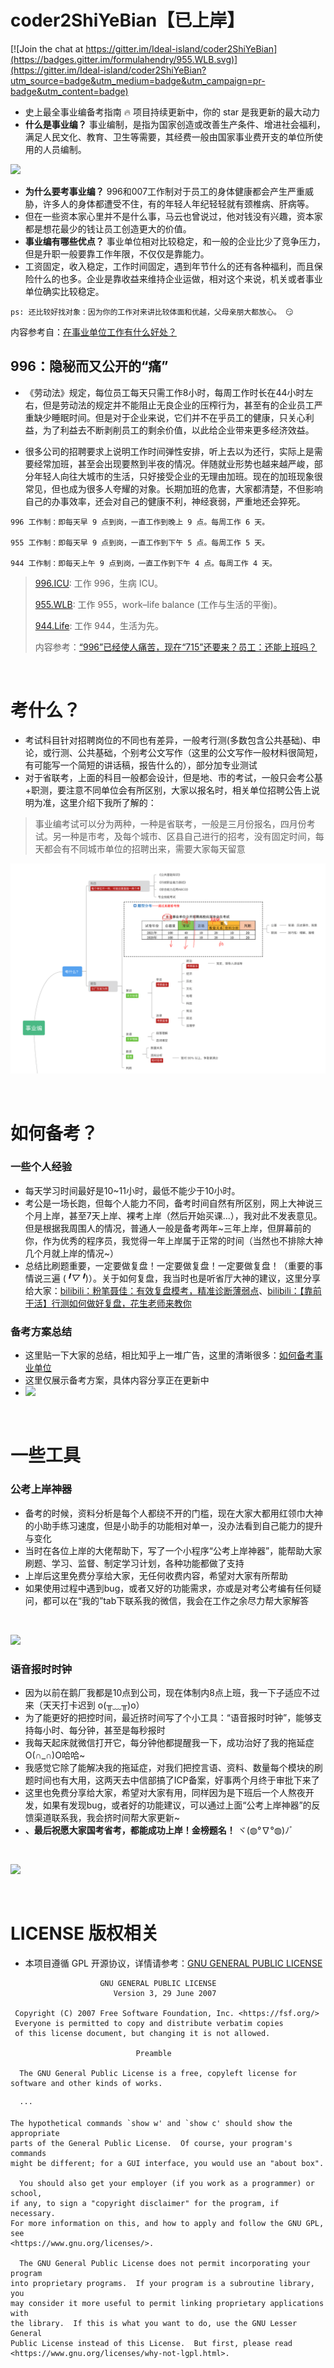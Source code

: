 # coder2ShiYeBian【已上岸】

[![Join the chat at https://gitter.im/Ideal-island/coder2ShiYeBian](https://badges.gitter.im/formulahendry/955.WLB.svg)](https://gitter.im/Ideal-island/coder2ShiYeBian?utm_source=badge&utm_medium=badge&utm_campaign=pr-badge&utm_content=badge)

- 史上最全事业编备考指南 🔥 项目持续更新中，你的 star 是我更新的最大动力
- **什么是事业编？** 事业编制，是指为国家创造或改善生产条件、增进社会福利，满足人民文化、教育、卫生等需要，其经费一般由国家事业费开支的单位所使用的人员编制。

![](https://github.com/hornhuang/coder2ShiYeBian/blob/main/assets/images/worklifebalance.jpg)

- **为什么要考事业编？** 996和007工作制对于员工的身体健康都会产生严重威胁，许多人的身体都遭受不住，有的年轻人年纪轻轻就有颈椎病、肝病等。
- 但在一些资本家心里并不是什么事，马云也曾说过，他对钱没有兴趣，资本家都是想花最少的钱让员工创造更大的价值。
- **事业编有哪些优点？** 事业单位相对比较稳定，和一般的企业比少了竞争压力，但是升职一般要靠工作年限，不仅仅是靠能力。
- 工资固定，收入稳定，工作时间固定，遇到年节什么的还有各种福利，而且保险什么的也多。企业是靠收益来维持企业运做，相对这个来说，机关或者事业单位确实比较稳定。

`
ps: 还比较好找对象：因为你的工作对来讲比较体面和优越，父母亲朋大都放心。 😏
`

内容参考自：[在事业单位工作有什么好处？](https://www.zhihu.com/question/20627275)

## 996：隐秘而又公开的“痛”

- 《劳动法》规定，每位员工每天只需工作8小时，每周工作时长在44小时左右，但是劳动法的规定并不能阻止无良企业的压榨行为，甚至有的企业员工严重缺少睡眠时间。但是对于企业来说，它们并不在乎员工的健康，只关心利益，为了利益去不断剥削员工的剩余价值，以此给企业带来更多经济效益。

- 很多公司的招聘要求上说明工作时间弹性安排，听上去以为还行，实际上是需要经常加班，甚至会出现要熬到半夜的情况。伴随就业形势也越来越严峻，部分年轻人向往大城市的生活，只好接受企业的无理由加班。现在的加班现象很常见，但也成为很多人夸耀的对象。长期加班的危害，大家都清楚，不但影响自己的办事效率，还会对自己的健康不利，神经衰弱，严重地还会猝死。

```
996 工作制：即每天早 9 点到岗，一直工作到晚上 9 点。每周工作 6 天。

955 工作制：即每天早 9 点到岗，一直工作到下午 5 点。每周工作 5 天。

944 工作制：即每天上午 9 点到岗，一直工作到下午 4 点。每周工作 4 天。
```

> [996.ICU](https://github.com/996icu/996.ICU): 工作 996，生病 ICU。
> 
> [955.WLB](https://github.com/formulahendry/955.WLB): 工作 955，work–life balance (工作与生活的平衡)。
> 
> [944.Life](https://github.com/formulahendry/944.Life): 工作 944，生活为先。
> 
> 内容参考：[“996”已经使人痛苦，现在“715”还要来？员工：还能上班吗？](https://new.qq.com/omn/20210817/20210817A0B3HH00.html)

</br>

# 考什么？
- 考试科目针对招聘岗位的不同也有差异，一般考行测(多数包含公共基础)、申论，或行测、公共基础，个别考公文写作（这里的公文写作一般材料很简短，有可能写一个简短的讲话稿，报告什么的），部分加专业测试
- 对于省联考，上面的科目一般都会设计，但是地、市的考试，一般只会考公基+职测，要注意不同单位会有所区别，大家以报名时，相关单位招聘公告上说明为准，这里介绍下我所了解的：

> 事业编考试可以分为两种，一种是省联考，一般是三月份报名，四月份考试。另一种是市考，及每个城市、区县自己进行的招考，没有固定时间，每天都会有不同城市单位的招聘出来，需要大家每天留意

![](https://github.com/hornhuang/coder2ShiYeBian/blob/main/assets/images/%E4%BA%8B%E4%B8%9A%E7%BC%96%E8%80%83%E4%BB%80%E4%B9%88.png)

</br>

# 如何备考？

### 一些个人经验
- 每天学习时间最好是10~11小时，最低不能少于10小时。
- 考公是一场长跑，但每个人能力不同，备考时间自然有所区别，网上大神说三个月上岸，甚至7天上岸、裸考上岸（然后开始买课...），我对此不发表意见。但是根据我周围人的情况，普通人一般是备考两年~三年上岸，但屏幕前的你，作为优秀的程序员，我觉得一年上岸属于正常的时间（当然也不排除大神几个月就上岸的情况~）
- 总结比刷题重要，一定要做复盘！一定要做复盘！一定要做复盘！（重要的事情说三遍 (*╹▽╹*)）。关于如何复盘，我当时也是听省厅大神的建议，这里分享给大家：[bilibili：粉笔聂佳：有效复盘模考，精准诊断薄弱点](https://m.bilibili.com/video/BV1m5411x7oB)、[bilibili：【靠前干活】行测如何做好复盘，花生老师来教你](https://m.bilibili.com/video/BV1Qd4y1J7gG)

### 备考方案总结
- 这里贴一下大家的总结，相比知乎上一堆广告，这里的清晰很多：[如何备考事业单位](https://wukong.toutiao.com/question/6792480132196991246/)
- 这里仅展示备考方案，具体内容分享正在更新中
- ![](https://github.com/hornhuang/coder2ShiYeBian/blob/main/assets/images/%E5%A4%87%E8%80%83%E6%B5%81%E7%A8%8B%E6%80%9D%E7%BB%B4%E5%AF%BC%E5%9B%BE.png)

</br>

# 一些工具

### 公考上岸神器
- 备考的时候，资料分析是每个人都绕不开的门槛，现在大家大都用红领巾大神的小助手练习速度，但是小助手的功能相对单一，没办法看到自己能力的提升与变化
- 当时在各位上岸的大佬帮助下，写了一个小程序“公考上岸神器”，能帮助大家刷题、学习、监督、制定学习计划，各种功能都做了支持
- 上岸后这里免费分享给大家，无任何收费内容，希望对大家有所帮助
- 如果使用过程中遇到bug，或者又好的功能需求，亦或是对考公考编有任何疑问，都可以在“我的”tab下联系我的微信，我会在工作之余尽力帮大家解答
</br>

![](https://pic3.zhimg.com/v2-fc979612c656a0f2e90388a6b78962c2_b.jpg)

### 语音报时时钟
- 因为以前在鹅厂我都是10点到公司，现在体制内8点上班，我一下子适应不过来（天天打卡迟到 o(╥﹏╥)o）
- 为了能更好的把控时间，最近挤时间写了个小工具：“语音报时时钟”，能够支持每小时、每分钟，甚至是每秒报时
- 我每天起床就微信打开它，每分钟他都提醒我一下，成功治好了我的拖延症 O(∩_∩)O哈哈~
- 我感觉它除了能解决我的拖延症，对我们把控言语、资料、数量每个模块的刷题时间也有大用，这两天去中信部搞了ICP备案，好事两个月终于审批下来了
- 这里也免费分享给大家，希望对大家有用，同样因为是下班后一个人熬夜开发，如果有发现bug，或者好的功能建议，可以通过上面“公考上岸神器”的反馈渠道联系我，我会挤时间帮大家更新~
- **、最后祝愿大家国考省考，都能成功上岸！金榜题名！** ヾ(◍°∇°◍)ﾉﾞ
</br>

![](https://gitee.com/LonglyWolf/drawing/raw/3aa80f25ba4dca8bff530799df1a1ed881835993/coder2gwy/count_down_miniprogram_publicity.png)


</br>

# LICENSE 版权相关
- 本项目遵循 GPL 开源协议，详情请参考：[GNU GENERAL PUBLIC LICENSE](https://github.com/hornhuang/coder2ShiYeBian/blob/main/LICENSE)
```
                    GNU GENERAL PUBLIC LICENSE
                       Version 3, 29 June 2007

 Copyright (C) 2007 Free Software Foundation, Inc. <https://fsf.org/>
 Everyone is permitted to copy and distribute verbatim copies
 of this license document, but changing it is not allowed.

                            Preamble

  The GNU General Public License is a free, copyleft license for
software and other kinds of works.

  ···

The hypothetical commands `show w' and `show c' should show the appropriate
parts of the General Public License.  Of course, your program's commands
might be different; for a GUI interface, you would use an "about box".

  You should also get your employer (if you work as a programmer) or school,
if any, to sign a "copyright disclaimer" for the program, if necessary.
For more information on this, and how to apply and follow the GNU GPL, see
<https://www.gnu.org/licenses/>.

  The GNU General Public License does not permit incorporating your program
into proprietary programs.  If your program is a subroutine library, you
may consider it more useful to permit linking proprietary applications with
the library.  If this is what you want to do, use the GNU Lesser General
Public License instead of this License.  But first, please read
<https://www.gnu.org/licenses/why-not-lgpl.html>.
```
